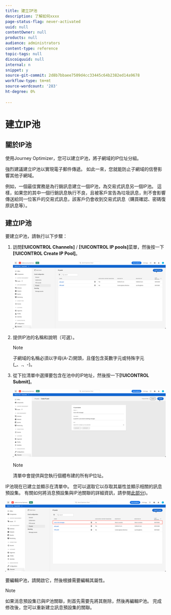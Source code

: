 ```yaml
---
title: 建立IP池
description: 了解如何xxxx
page-status-flag: never-activated
uuid: null
contentOwner: null
products: null
audience: administrators
content-type: reference
topic-tags: null
discoiquuid: null
internal: n
snippet: y
source-git-commit: 2d8b7bbaee7509d4cc33445c64b2382ed14a9678
workflow-type: tm+mt
source-wordcount: '283'
ht-degree: 0%

---
```



# 建立IP池

## 關於IP池

使用Journey Optimizer，您可以建立IP池，將子網域的IP位址分組。

強烈建議建立IP池以實現電子郵件傳遞。 如此一來，您就能防止子網域的信譽影響其他子網域。

例如，一個最佳實務是為行銷訊息建立一個IP池，為交易式訊息另一個IP池。 這樣，如果您的其中一個行銷訊息執行不良，且被客戶宣告為垃圾訊息，則不會影響傳送給同一位客戶的交易式訊息，該客戶仍會收到交易式訊息（購買確認、密碼復原訊息等）。

## 建立IP池

要建立IP池，請執行以下步驟：

1. 訪問&#x200B;**[!UICONTROL Channels]** / **[!UICONTROL IP pools]**&#x200B;菜單，然後按一下&#x200B;**[!UICONTROL Create IP Pool]**。

   ![](../assets/ip-pool-create.png)

1. 提供IP池的名稱和說明（可選）。

   >[!NOTE]
   >
   >子網域的名稱必須以字母(A-Z)開頭，且僅包含英數字元或特殊字元(_、.、-)。

1. 從下拉清單中選擇要包含在池中的IP地址，然後按一下&#x200B;**[!UICONTROL Submit]**。

   ![](../assets/ip-pool-config.png)

   >[!NOTE]
   >
   >清單中會提供與您執行個體布建的所有IP位址。

IP池現在已建立並顯示在清單中。 您可以選取它以存取其屬性並顯示相關的訊息預設集。 有關如何將消息預設集與IP池關聯的詳細資訊，請參閱[此部分](message-presets.md))。

![](../assets/ip-pool-created.png)

要編輯IP池，請開啟它，然後根據需要編輯其屬性。

>[!NOTE]
>
>如果消息預設集已與IP池關聯，則首先需要先將其刪除，然後再編輯IP池。 完成修改後，您可以重新建立訊息預設集的關聯。
